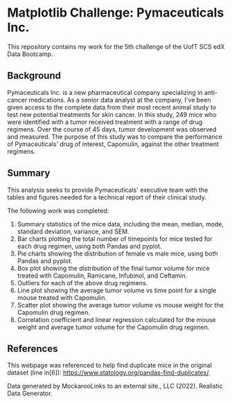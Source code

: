 # Matplotlib Challenge: Pymaceuticals Inc.
This repository contains my work for the 5th challenge of the UofT SCS edX Data Bootcamp.

## Background
Pymaceuticals Inc. is a new pharmaceutical company specializing in anti-cancer medications. As a senior data analyst at the company, I've been given access to the complete data from their most recent animal study to test new potential treatments for skin cancer. In this study, 249 mice who were identified with a tumor received treatment with a range of drug regimens. Over the course of 45 days, tumor development was observed and measured. The purpose of this study was to compare the performance of Pymaceuticals’ drug of interest, Capomulin, against the other treatment regimens.

## Summary
This analysis seeks to provide Pymaceuticals' executive team with the tables and figures needed for a technical report of their clinical study.

The following work was completed:
1. Summary statistics of the mice data, including the mean, median, mode, standard deviation, variance, and SEM.
2. Bar charts plotting the total number of timepoints for mice tested for each drug regimen, using both Pandas and pyplot.
3. Pie charts showing the distribution of female vs male mice, using both Pandas and pyplot.
4. Box plot showing the distribution of the final tumor volume for mice treated with Capomulin, Ramicane, Infubinol, and Ceftamin.
5. Outliers for each of the above drug regimens.
6. Line plot showing the average tumor volume vs time point for a single mouse treated with Capomulin.
7. Scatter plot showing the average tumor volume vs mouse weight for the Capomulin drug regimen.
8. Correlation coefficient and linear regression calculated for the mouse weight and average tumor volume for the Capomulin drug regimen.

## References
This webpage was referenced to help find duplicate mice in the original dataset (line in[6]): https://www.statology.org/pandas-find-duplicates/. 

Data generated by MockarooLinks to an external site., LLC (2022). Realistic Data Generator.
